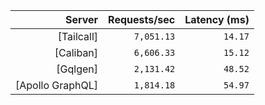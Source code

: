 <!-- PERFORMANCE_RESULTS_START -->

| Server | Requests/sec | Latency (ms) |
|--------:|--------------:|--------------:|
| [Tailcall] | `7,051.13` | `14.17` |
| [Caliban] | `6,606.33` | `15.12` |
| [Gqlgen] | `2,131.42` | `48.52` |
| [Apollo GraphQL] | `1,814.18` | `54.97` |

<!-- PERFORMANCE_RESULTS_END -->
